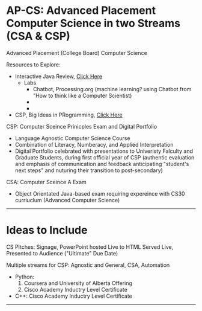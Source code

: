 # AP-CS: Advanced Placement Computer Science in two Streams (CSA & CSP)
Advanced Placement (College Board) Computer Science

Resources to Explore:
- Interactive Java Review, <a href="http://interactivepython.org/runestone/static/JavaReview/index.html">Click Here</a>
  - Labs
    - Chatbot, Processing.org (machine learning? using Chatbot from "How to think like a Computer Scientist)
    - 
    - 
- CSP, Big Ideas in PRogramming, <a href="http://interactivepython.org/runestone/static/StudentCSP/index.html">Click Here</a>

CSP: Computer Sceince Prinicples Exam and Digital Portfolio
- Language Agnostic Computer Science Course
- Combination of Literacy, Numberacy, and Applied Interpretation
- Digital Portfolio celebrated with presentations to Univeristy Falculty and Graduate Students, during first official year of CSP (authentic evaluation and emphasis of communication and feedback anticipating "student's next steps" and nuturing their transition to post-secondary)

CSA: Computer Sceince A Exam
- Object Orientated Java-based exam requiring expereince with CS30 curriuclum (Advanced Computer Science)


---

# Ideas to Include

CS PItches: Signage, PowerPoint hosted Live to HTML Served Live, Presented to Audience ("Ultimate" Due Date)

Multiple streams for CSP: Agnostic and General, CSA, Automation
- Python: 
  1. Coursera and University of Alberta Offering
  2. Cisco Academy Inductry Level Certificate
- C++: Cisco Academy Inductry Level Certificate

---
